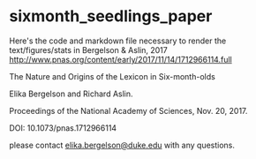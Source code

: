 # sixmonth_seedlings_paper
Here's the code and markdown file necessary to render the text/figures/stats in 
Bergelson & Aslin, 2017
http://www.pnas.org/content/early/2017/11/14/1712966114.full 

The Nature and Origins of the Lexicon in Six-month-olds 

Elika Bergelson and Richard Aslin. 

Proceedings of the National Academy of Sciences, Nov. 20, 2017. 

DOI: 10.1073/pnas.1712966114

please contact elika.bergelson@duke.edu with any questions.
